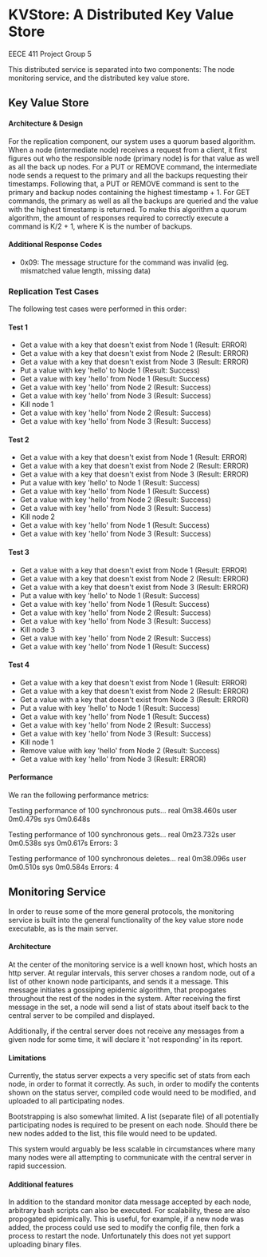 # KVStore: A Distributed Key Value Store
EECE 411 Project Group 5

This distributed service is separated into two components: The node monitoring service, and the distributed key value store.

## Key Value Store

#### Architecture & Design
For the replication component, our system uses a quorum based algorithm. When a node (intermediate node) receives a request
from a client, it first figures out who the responsible node (primary node) is for that value as well as all the back up nodes. 
For a PUT or REMOVE command, the intermediate node sends a request to the primary and all the backups requesting their timestamps.
Following that, a PUT or REMOVE command is sent to the primary and backup nodes containing the highest timestamp + 1. For GET 
commands, the primary as well as all the backups are queried and the value with the highest timestamp is returned. To make this
algorithm a quorum algorithm, the amount of responses required to correctly execute a command is K/2 + 1, where K is the number
of backups. 

#### Additional Response Codes
* 0x09: The message structure for the command was invalid (eg. mismatched value length, missing data)

### Replication Test Cases
The following test cases were performed in this order:

#### Test 1
* Get a value with a key that doesn't exist from Node 1 (Result: ERROR)
* Get a value with a key that doesn't exist from Node 2 (Result: ERROR)
* Get a value with a key that doesn't exist from Node 3 (Result: ERROR)
* Put a value with key 'hello' to Node 1 (Result: Success)
* Get a value with key 'hello' from Node 1 (Result: Success)
* Get a value with key 'hello' from Node 2 (Result: Success)
* Get a value with key 'hello' from Node 3 (Result: Success)
* Kill node 1
* Get a value with key 'hello' from Node 2 (Result: Success)
* Get a value with key 'hello' from Node 3 (Result: Success)

#### Test 2
* Get a value with a key that doesn't exist from Node 1 (Result: ERROR)
* Get a value with a key that doesn't exist from Node 2 (Result: ERROR)
* Get a value with a key that doesn't exist from Node 3 (Result: ERROR)
* Put a value with key 'hello' to Node 1 (Result: Success)
* Get a value with key 'hello' from Node 1 (Result: Success)
* Get a value with key 'hello' from Node 2 (Result: Success)
* Get a value with key 'hello' from Node 3 (Result: Success)
* Kill node 2
* Get a value with key 'hello' from Node 1 (Result: Success)
* Get a value with key 'hello' from Node 3 (Result: Success)

#### Test 3
* Get a value with a key that doesn't exist from Node 1 (Result: ERROR)
* Get a value with a key that doesn't exist from Node 2 (Result: ERROR)
* Get a value with a key that doesn't exist from Node 3 (Result: ERROR)
* Put a value with key 'hello' to Node 1 (Result: Success)
* Get a value with key 'hello' from Node 1 (Result: Success)
* Get a value with key 'hello' from Node 2 (Result: Success)
* Get a value with key 'hello' from Node 3 (Result: Success)
* Kill node 3
* Get a value with key 'hello' from Node 2 (Result: Success)
* Get a value with key 'hello' from Node 1 (Result: Success)

#### Test 4
* Get a value with a key that doesn't exist from Node 1 (Result: ERROR)
* Get a value with a key that doesn't exist from Node 2 (Result: ERROR)
* Get a value with a key that doesn't exist from Node 3 (Result: ERROR)
* Put a value with key 'hello' to Node 1 (Result: Success)
* Get a value with key 'hello' from Node 1 (Result: Success)
* Get a value with key 'hello' from Node 2 (Result: Success)
* Get a value with key 'hello' from Node 3 (Result: Success)
* Kill node 1
* Remove value with key 'hello' from Node 2 (Result: Success)
* Get a value with key 'hello' from Node 3 (Result: ERROR)

#### Performance
We ran the following performance metrics:


Testing performance of 100 synchronous puts...
real	0m38.460s
user	0m0.479s
sys	    0m0.648s

Testing performance of 100 synchronous gets...
real	0m23.732s
user	0m0.538s
sys	    0m0.617s
Errors: 3

Testing performance of 100 synchronous deletes...
real	0m38.096s
user	0m0.510s
sys	    0m0.584s
Errors: 4

## Monitoring Service
In order to reuse some of the more general protocols, the monitoring service is built into the general functionality of the key value store node executable, as is the main server.

#### Architecture
At the center of the monitoring service is a well known host, which hosts an http server. At regular intervals, this server choses a random node, out of a list of other known node participants, and sends it a message. This message initiates a gossiping epidemic algorithm, that propogates throughout the rest of the nodes in the system. After receiving the first message in the set, a node will send a list of stats about itself back to the central server to be compiled and displayed.

Additionally, if the central server does not receive any messages from a given node for some time, it will declare it 'not responding' in its report.

#### Limitations
Currently, the status server expects a very specific set of stats from each node, in order to format it correctly. As such, in order to modify the contents shown on the status server, compiled code would need to be modified, and uploaded to all participating nodes.

Bootstrapping is also somewhat limited. A list (separate file) of all potentially participating nodes is required to be present on each node. Should there be new nodes added to the list, this file would need to be updated.

This system would arguably be less scalable in circumstances where many many nodes were all attempting to communicate with the central server in rapid succession.

#### Additional features
In addition to the standard monitor data message accepted by each node, arbitrary bash scripts can also be executed. For scalability, these are also propogated epidemically. This is useful, for example, if a new node was added, the process could use sed to modify the config file, then fork a process to restart the node. Unfortunately this does not yet support uploading binary files.
